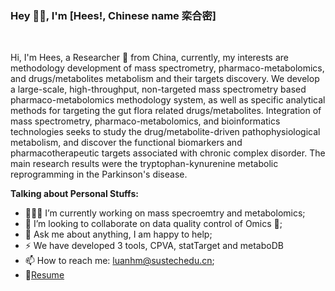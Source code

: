 ### Hey 👋🏽, I'm [Hees!, Chinese name 栾合密]


<br />

Hi, I'm  Hees, a Researcher 🚀 from China, currently, my interests are methodology development of mass spectrometry, pharmaco-metabolomics, and drugs/metabolites metabolism and their targets discovery. We develop a large-scale, high-throughput, non-targeted mass spectrometry based pharmaco-metabolomics methodology system, as well as specific analytical methods for targeting the gut flora related drugs/metabolites. Integration of mass spectrometry, pharmaco-metabolomics, and bioinformatics technologies seeks to study the drug/metabolite-driven pathophysiological metabolism, and discover the functional biomarkers and pharmacotherapeutic targets associated with chronic complex disorder. The main research results were the tryptophan-kynurenine metabolic reprogramming in the Parkinson's disease.

**Talking about Personal Stuffs:**

- 👨🏽‍💻 I’m currently working on mass specroemtry and metabolomics;
- 👯 I’m looking to collaborate on data quality control of Omics 🤝;
- 💬 Ask me about anything, I am happy to help;
- ⚡️ We have developed 3 tools, CPVA, statTarget and metaboDB
- 📫 How to reach me: luanhm@sustechedu.cn;
- 📝[Resume](http://faculty.sustech.edu.cn/luanhm/en/)

